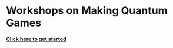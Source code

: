 # Workshops on Making Quantum Games

**[Click here to get started](https://nbviewer.jupyter.org/github/quantumjim/pewpew_qiskit_workshops/blob/master/Start-Here.ipynb)**

